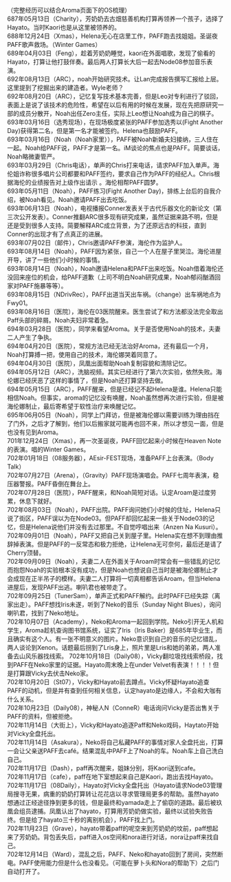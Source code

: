 （完整经历可以结合Aroma页面下的OS梳理）  
687年05月13日（Charity），芳奶奶去古畑慈善机构打算再领养一个孩子，选择了Hayato。当时Kaori也是从这里被领养的。  
688年12月24日（Xmas），Helena无心在店里工作，PAFF跑去找姐姐。圣诞夜PAFF歌声救场。（Winter Games）  
689年04月03日（Feng），趁着芳奶奶睡觉，kaori在外面唱歌，发现了偷看的Hayato，打算让他打鼓伴奏。最后两人打算长大后一起去Node08参加音乐表演。  
692年08月13日（ARC），noah开始研究技术。让Lan完成报告撰写汇报给上层。这里提到了挖掘出来的建造者。Wyle老师？  
692年08月20日（ARC），记忆复写技术基本完善，但是Leo对专利进行了驳回，表面上是说了该技术的危险性，希望在以后有用的时候在发展，现在先把原研究一部的成员分散开，Noah出任Zero主任，实际上Leo想让Noah成为自己的棋子。  
693年03月16日（选秀现场），在现场极度紧张的PAFF参加选秀以(Fight Another Day)获得第二名，但是第一名才能被签约。Helena也鼓励PAFF。  
693年03月16日（Noah（Noah家里）），PAFF被Noah新婚夫妇接纳，三人住在一起。Noah给PAFF说，PAFF才是第一名。iM谈论的焦点也是PAFF。简要谈话，Noah略微妻管严。  
693年03月29日（Chris电话），单声的Chris打来电话，请求PAFF加入单声。海伦姐诈称很多唱片公司都要和PAFF签约，要求自己作为PAFF的经纪人。Chris根据海伦的业绩报告对上级作出请示 。海伦相帮PAFF圆梦。  
693年05月11日（Noah），PAFF练习(Fight Another Day)，排练上台后的自我介绍，被Noah看见。Noah邀请PAFF出去吃饭。  
693年06月13日（Noah），电视播报Conner发表关于古代乐器文化的新论文（第三次公开发表）。Conner推翻ARC很多现有研究成果，虽然证据来路不明，但是还是受到很多人支持。简要解释ARC成立背景，为了还原远古的科技，直到Conner的出现才有了点真正的进展。  
693年07月02日（邮件），Chris邀请PAFF参演，海伦作为监护人。  
693年08月14日（Noah），PAFF因为紧张，自己一个人在屋子里哭泣。海伦进屋开导，讲了一些他们小时候的事情。  
693年08月14日（Noah），Noah邀请Helena和PAFF出来吃饭。Noah借着海伦还没回来座位的机会，给PAFF道歉（上司不明白Noah研究成果，Noah郁闷酗酒回家对PAFF施暴等等）。  
693年08月15日（NDrivRec），PAFF出道当天出车祸。（change）出车祸地点为Fwy01。  
693年08月16日（医院），海伦在03医院醒来。医生尝试了和方法都没法完全取出Paff头部的碎屑。Noah夫妇非常着急。  
694年03月28日（医院），同学来看望Aroma。关于是否使用Noah的技术，夫妻二人产生了争执。  
694年04月20日（医院），常规方法已经无法治好Aroma，还有最后一个月，Noah打算搏一把，使用自己的技术，海伦娜哭着同意了。  
694年04月30日（医院），凤凰出面帮助Noah复制容貌和清除记忆。  
694年05月12日（ARC），洗脑视频。其实已经进行了第六次实验，依然失败。海伦娜已经厌恶了这样的事情了，但是Noah还打算坚持去做。  
694年05月15日（ARC），PAFF醒来，但是已经记不起Helena是谁。Helena只能相信Noah。但事实，aroma的记忆没有唤醒，Noah虽然想再次进行实验，但是被海伦娜制止，最后寄希望于软性治疗来唤醒记忆。  
695年06月05日（Noah），同学上门拜访，但是被海伦娜以需要训练为理由挡在了门外，之后才了解到，他们以后搬家就可能再也回不来，所以才想见一面，但是也没有见到Aroma。  
701年12月24日（Xmas），再一次圣诞夜，PAFF回忆起来小时候在Heaven Note的表演。唱的Winter Games。  
702年01月18日（08服务器），AEsir-FEST现场，准备PAFF上台表演。（Body Talk）  
702年07月27日（Arena），（Gravity）PAFF现场演唱会。PAFF七周年表演，稳压器警报。PAFF昏倒在舞台上。  
702年07月28日（医院），PAFF醒来，和Noah简短对话。认定Aroam是过度劳累，休息下就好。  
702年08月03日（Noah），PAFF出院。PAFF询问她们小时候的住址，Helena只说了街区，PAFF误以为在Node03。但PAFF却回忆起来一些关于Node03的记忆，但是Helena说他们并没有去过那里。不自觉哼唱出来（Anzen Na Kusuri）。  
702年09月01日（Noah），PAFF又把自己关到屋子里。Helena实在想不到理由推辞掉表演。但是PAFF的一反常态和极力拒绝，让Helena无可奈何，最后还是请了Cherry顶替。  
702年09月09日（Noah），夫妻二人在外面关于Aroam时常会有一些错乱的记忆而抱怨Noah的实验根本没有成功，但是Noah也想说自己当时是被海伦娜制止才会成现在正半吊子的模样。夫妻二人打算将一切真相都告诉Aroam，但当Helena进屋后，发现PAFF出逃。喇叭君也被带走了。  
702年09月25日（TunerSam），单声正式和PAFF解约。此时PAFF已经失踪（离家出走）。PAFF想找Iris未遂，听到了Neko的音乐（Sunday Night Blues），询问喇叭君，找到了Neko地址。  
702年10月07日（Academy），Neko和Aroma一起回到学院。Neko引开无人机和学生，Aroma趁机查询图书馆系统，证实了Iris（Iris   Baker）是685年毕业生，而且确实有这个人。有一张不明意义的图片。Neko意识到自己的音乐的记忆错乱，两人谈论到Xenon。话题最后拐到了Lris身上，照片里是Lris和她的弟弟，两人准备去山风乐器找线索。
702年10月18日（Daily08），Vicky翻垃圾找线索桥段，找到PAFF在Neko家里的证据。Hayato周末晚上在under Velvet有表演！！！！但是打算跟Vicky去伏击Neko家。  
702年10月20日（St07），Vicky和Hayato前去蹲点。Vicky怀疑Hayato追查PAFF的动机，但是并有查到任何相关信息，认定hayato是边缘人，不会和大咖有什么关系。  
702年10月23日（Daily08），神秘人N（ConneR）电话询问Vicky是否出售关于PAFF的资料，但被拒绝。  
702年11月14日（大街上），Vicky和Hayato追逐Paff和Neko戏码，Haytato开始对Vicky全盘托出。  
702年11月14日（Asakura），Neko将自己私藏PAFF的事情对家人全盘托出，打算一会让父亲送PAFF去café。结果混乱中PAFF上了Noah的车。Noah车上自己洗白自己。  
702年11月17日（Dash），paff再次醒来，姐妹分别，将Kaori送到cafe。  
702年11月17日（cafe），paff在地下室想起来自己是Kaori，跑出去找Hayato。  
702年11月17日（08Daily），Hayato对Vicky全盘托出（Hayato请求Node03管理局搜寻无果，病重的奶奶打算转让花花店以寻求管理局更多的帮助。虽然hayato想通过正经途径挣到更多的钱，但是最终和yamada走上了偷窃的道路。最后被玖凰会组员逮捕。凤凰认出了hayato，打算用芳奶奶做实验，最终以试验失败告终。但是给了hayato三十秒的离别机会），PAFF找上门。  
702年11月23日（Grave），hayato带着paff的呢空来到芳奶奶的坟前，paff想起来了芳奶奶。背包丢失后，paff进入os空间和nora进行对话，nora让paff来找自己。  
702年12月14日（Ward），混乱之后，PAFF、Neko和hayato回到了房间，突然断电。PAFF使用能力但是什么也没看见。（可能在萝卜头和Nora的帮助下）之后门自动打开了。